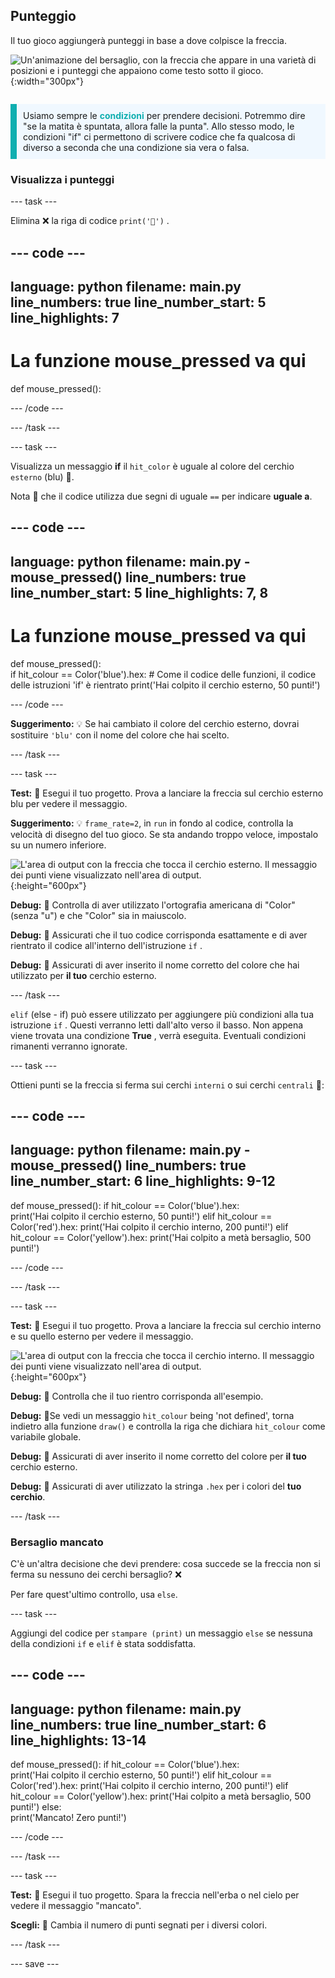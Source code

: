 ## Punteggio

<div style="display: flex; flex-wrap: wrap">
<div style="flex-basis: 200px; flex-grow: 1; margin-right: 15px;">
Il tuo gioco aggiungerà punteggi in base a dove colpisce la freccia.
</div>
<div>

![Un'animazione del bersaglio, con la freccia che appare in una varietà di posizioni e i punteggi che appaiono come testo sotto il gioco.](images/points-scored.gif){:width="300px"}

</div>
</div>

<p style="border-left: solid; border-width:10px; border-color: #0faeb0; background-color: aliceblue; padding: 10px;">
Usiamo sempre le <span style="color: #0faeb0; font-weight: bold;"> condizioni</span> per prendere decisioni. Potremmo dire "se la matita è spuntata, allora falle la punta". Allo stesso modo, le condizioni "if" ci permettono di scrivere codice che fa qualcosa di diverso a seconda che una condizione sia vera o falsa.
</p>

### Visualizza i punteggi

--- task ---

Elimina ❌ la riga di codice `print('🎯')` .

--- code ---
---
language: python
filename: main.py
line_numbers: true
line_number_start: 5
line_highlights: 7
---
# La funzione mouse_pressed va qui
def mouse_pressed():


--- /code ---

--- /task ---

--- task ---

Visualizza un messaggio **if** il `hit_color` è uguale al colore del cerchio `esterno` (blu) 🎯.

Nota 👀 che il codice utilizza due segni di uguale `==` per indicare **uguale a**.

--- code ---
---
language: python
filename: main.py - mouse_pressed()
line_numbers: true
line_number_start: 5
line_highlights: 7, 8
---

# La funzione mouse_pressed va qui
def mouse_pressed():     
    if hit_colour == Color('blue').hex:  # Come il codice delle funzioni, il codice delle istruzioni 'if' è rientrato
        print('Hai colpito il cerchio esterno, 50 punti!')

--- /code ---

**Suggerimento:** 💡 Se hai cambiato il colore del cerchio esterno, dovrai sostituire `'blu'` con il nome del colore che hai scelto.

--- /task ---

--- task ---

**Test:** 🔄 Esegui il tuo progetto. Prova a lanciare la freccia sul cerchio esterno blu per vedere il messaggio.

**Suggerimento:** 💡 `frame_rate=2`, in `run` in fondo al codice, controlla la velocità di disegno del tuo gioco. Se sta andando troppo veloce, impostalo su un numero inferiore.

![L'area di output con la freccia che tocca il cerchio esterno. Il messaggio dei punti viene visualizzato nell'area di output.](images/blue-points.png){:height="600px"}

**Debug:** 🐞 Controlla di aver utilizzato l'ortografia americana di "Color" (senza "u") e che "Color" sia in maiuscolo.

**Debug:** 🐞 Assicurati che il tuo codice corrisponda esattamente e di aver rientrato il codice all'interno dell'istruzione `if` .

**Debug:** 🐞 Assicurati di aver inserito il nome corretto del colore che hai utilizzato per **il tuo** cerchio esterno.

--- /task ---

`elif` (else - if) può essere utilizzato per aggiungere più condizioni alla tua istruzione `if` . Questi verranno letti dall'alto verso il basso. Non appena viene trovata una condizione **True** , verrà eseguita. Eventuali condizioni rimanenti verranno ignorate.

--- task ---

Ottieni punti se la freccia si ferma sui cerchi `interni` o sui cerchi `centrali` 🎯:

--- code ---
---
language: python
filename: main.py - mouse_pressed()
line_numbers: true
line_number_start: 6
line_highlights: 9-12
---

def mouse_pressed():
    if hit_colour == Color('blue').hex:   
        print('Hai colpito il cerchio esterno, 50 punti!')
    elif hit_colour == Color('red').hex:
        print('Hai colpito il cerchio interno, 200 punti!')
    elif hit_colour == Color('yellow').hex:
        print('Hai colpito a metà bersaglio, 500 punti!')

--- /code ---

--- /task ---

--- task ---

**Test:** 🔄 Esegui il tuo progetto. Prova a lanciare la freccia sul cerchio interno e su quello esterno per vedere il messaggio.

![L'area di output con la freccia che tocca il cerchio interno. Il messaggio dei punti viene visualizzato nell'area di output.](images/yellow-points.png){:height="600px"}

**Debug:** 🐞 Controlla che il tuo rientro corrisponda all'esempio.

**Debug:** 🐞Se vedi un messaggio `hit_colour` being 'not defined', torna indietro alla funzione `draw()` e controlla la riga che dichiara `hit_colour` come variabile globale.

**Debug:** 🐞 Assicurati di aver inserito il nome corretto del colore per **il tuo** cerchio esterno.

**Debug:** 🐞 Assicurati di aver utilizzato la stringa `.hex` per i colori del **tuo cerchio**.

--- /task ---

### Bersaglio mancato

C'è un'altra decisione che devi prendere: cosa succede se la freccia non si ferma su nessuno dei cerchi bersaglio? ❌

Per fare quest'ultimo controllo, usa `else`.

--- task ---

Aggiungi del codice per `stampare (print)` un messaggio `else` se nessuna della condizioni `if` e `elif` è stata soddisfatta.

--- code ---
---
language: python
filename: main.py
line_numbers: true
line_number_start: 6
line_highlights: 13-14
---

def mouse_pressed():
    if hit_colour == Color('blue').hex:   
        print('Hai colpito il cerchio esterno, 50 punti!')
    elif hit_colour == Color('red').hex:
        print('Hai colpito il cerchio interno, 200 punti!')
    elif hit_colour == Color('yellow').hex:
        print('Hai colpito a metà bersaglio, 500 punti!')
    else:   
        print('Mancato! Zero punti!')

--- /code ---

--- /task ---

--- task ---

**Test:** 🔄 Esegui il tuo progetto. Spara la freccia nell'erba o nel cielo per vedere il messaggio "mancato".

**Scegli:** 💭 Cambia il numero di punti segnati per i diversi colori.

--- /task ---

--- save ---
